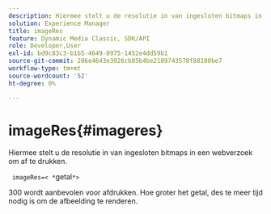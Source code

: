 ```yaml
---
description: Hiermee stelt u de resolutie in van ingesloten bitmaps in een webverzoek om af te drukken.
solution: Experience Manager
title: imageRes
feature: Dynamic Media Classic, SDK/API
role: Developer,User
exl-id: bd9c83c3-b1b5-4649-8975-1452e4dd59b1
source-git-commit: 206e4643e3926cb85b4be2189743578f88180be7
workflow-type: tm+mt
source-wordcount: '52'
ht-degree: 0%

---
```


# imageRes{#imageres}

Hiermee stelt u de resolutie in van ingesloten bitmaps in een webverzoek om af te drukken.

` imageRes=< *`getal`*>`

300 wordt aanbevolen voor afdrukken. Hoe groter het getal, des te meer tijd nodig is om de afbeelding te renderen.
